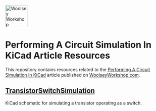 <a href="https://www.woolseyworkshop.com"><img src="https://www.woolseyworkshop.com/wp-content/uploads/WWSLogoTitleLines.png" alt="Woolsey Workshop" height="70"></a>

# Performing A Circuit Simulation In KiCad Article Resources
This repository contains resources related to the [Performing A Circuit Simulation In KiCad](https://www.woolseyworkshop.com/2019/07/01/performing-a-circuit-simulation-in-kicad/) article published on [WoolseyWorkshop.com](https://www.woolseyworkshop.com).

## [TransistorSwitchSimulation](TransistorSwitchSimulation)
KiCad schematic for simulating a transistor operating as a switch.
